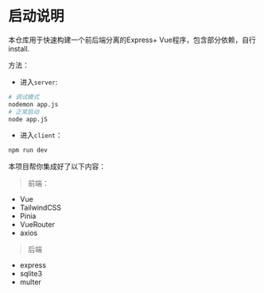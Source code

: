 # 启动说明

本仓库用于快速构建一个前后端分离的Express+ Vue程序，包含部分依赖，自行install.

方法：
- 进入`server`:
```sh
# 调试模式
nodemon app.js
# 正常启动
node app.jS
```

- 进入`client`：
```sh
npm run dev
```

本项目帮你集成好了以下内容：
> 前端：
- Vue
- TailwindCSS
- Pinia
- VueRouter
- axios

> 后端
- express
- sqlite3
- multer